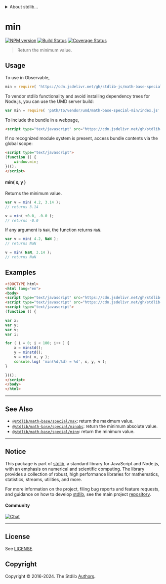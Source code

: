<!--

@license Apache-2.0

Copyright (c) 2018 The Stdlib Authors.

Licensed under the Apache License, Version 2.0 (the "License");
you may not use this file except in compliance with the License.
You may obtain a copy of the License at

   http://www.apache.org/licenses/LICENSE-2.0

Unless required by applicable law or agreed to in writing, software
distributed under the License is distributed on an "AS IS" BASIS,
WITHOUT WARRANTIES OR CONDITIONS OF ANY KIND, either express or implied.
See the License for the specific language governing permissions and
limitations under the License.

-->


<details>
  <summary>
    About stdlib...
  </summary>
  <p>We believe in a future in which the web is a preferred environment for numerical computation. To help realize this future, we've built stdlib. stdlib is a standard library, with an emphasis on numerical and scientific computation, written in JavaScript (and C) for execution in browsers and in Node.js.</p>
  <p>The library is fully decomposable, being architected in such a way that you can swap out and mix and match APIs and functionality to cater to your exact preferences and use cases.</p>
  <p>When you use stdlib, you can be absolutely certain that you are using the most thorough, rigorous, well-written, studied, documented, tested, measured, and high-quality code out there.</p>
  <p>To join us in bringing numerical computing to the web, get started by checking us out on <a href="https://github.com/stdlib-js/stdlib">GitHub</a>, and please consider <a href="https://opencollective.com/stdlib">financially supporting stdlib</a>. We greatly appreciate your continued support!</p>
</details>

# min

[![NPM version][npm-image]][npm-url] [![Build Status][test-image]][test-url] [![Coverage Status][coverage-image]][coverage-url] <!-- [![dependencies][dependencies-image]][dependencies-url] -->

> Return the minimum value.

<!-- Section to include introductory text. Make sure to keep an empty line after the intro `section` element and another before the `/section` close. -->

<section class="intro">

</section>

<!-- /.intro -->

<!-- Package usage documentation. -->



<section class="usage">

## Usage

To use in Observable,

```javascript
min = require( 'https://cdn.jsdelivr.net/gh/stdlib-js/math-base-special-min@v0.2.0-umd/browser.js' )
```

To vendor stdlib functionality and avoid installing dependency trees for Node.js, you can use the UMD server build:

```javascript
var min = require( 'path/to/vendor/umd/math-base-special-min/index.js' )
```

To include the bundle in a webpage,

```html
<script type="text/javascript" src="https://cdn.jsdelivr.net/gh/stdlib-js/math-base-special-min@v0.2.0-umd/browser.js"></script>
```

If no recognized module system is present, access bundle contents via the global scope:

```html
<script type="text/javascript">
(function () {
    window.min;
})();
</script>
```

#### min( x, y )

Returns the minimum value.

```javascript
var v = min( 4.2, 3.14 );
// returns 3.14

v = min( +0.0, -0.0 );
// returns -0.0
```

If any argument is `NaN`, the function returns `NaN`.

```javascript
var v = min( 4.2, NaN );
// returns NaN

v = min( NaN, 3.14 );
// returns NaN
```

</section>

<!-- /.usage -->

<!-- Package usage notes. Make sure to keep an empty line after the `section` element and another before the `/section` close. -->

<section class="notes">

</section>

<!-- /.notes -->

<!-- Package usage examples. -->

<section class="examples">

## Examples

<!-- eslint no-undef: "error" -->

```html
<!DOCTYPE html>
<html lang="en">
<body>
<script type="text/javascript" src="https://cdn.jsdelivr.net/gh/stdlib-js/random-base-minstd-shuffle@umd/browser.js"></script>
<script type="text/javascript" src="https://cdn.jsdelivr.net/gh/stdlib-js/math-base-special-min@v0.2.0-umd/browser.js"></script>
<script type="text/javascript">
(function () {

var x;
var y;
var v;
var i;

for ( i = 0; i < 100; i++ ) {
    x = minstd();
    y = minstd();
    v = min( x, y );
    console.log( 'min(%d,%d) = %d', x, y, v );
}

})();
</script>
</body>
</html>
```

</section>

<!-- /.examples -->

<!-- Section to include cited references. If references are included, add a horizontal rule *before* the section. Make sure to keep an empty line after the `section` element and another before the `/section` close. -->

<section class="references">

</section>

<!-- /.references -->

<!-- Section for related `stdlib` packages. Do not manually edit this section, as it is automatically populated. -->

<section class="related">

* * *

## See Also

-   <span class="package-name">[`@stdlib/math-base/special/max`][@stdlib/math/base/special/max]</span><span class="delimiter">: </span><span class="description">return the maximum value.</span>
-   <span class="package-name">[`@stdlib/math-base/special/minabs`][@stdlib/math/base/special/minabs]</span><span class="delimiter">: </span><span class="description">return the minimum absolute value.</span>
-   <span class="package-name">[`@stdlib/math-base/special/minn`][@stdlib/math/base/special/minn]</span><span class="delimiter">: </span><span class="description">return the minimum value.</span>

</section>

<!-- /.related -->

<!-- Section for all links. Make sure to keep an empty line after the `section` element and another before the `/section` close. -->


<section class="main-repo" >

* * *

## Notice

This package is part of [stdlib][stdlib], a standard library for JavaScript and Node.js, with an emphasis on numerical and scientific computing. The library provides a collection of robust, high performance libraries for mathematics, statistics, streams, utilities, and more.

For more information on the project, filing bug reports and feature requests, and guidance on how to develop [stdlib][stdlib], see the main project [repository][stdlib].

#### Community

[![Chat][chat-image]][chat-url]

---

## License

See [LICENSE][stdlib-license].


## Copyright

Copyright &copy; 2016-2024. The Stdlib [Authors][stdlib-authors].

</section>

<!-- /.stdlib -->

<!-- Section for all links. Make sure to keep an empty line after the `section` element and another before the `/section` close. -->

<section class="links">

[npm-image]: http://img.shields.io/npm/v/@stdlib/math-base-special-min.svg
[npm-url]: https://npmjs.org/package/@stdlib/math-base-special-min

[test-image]: https://github.com/stdlib-js/math-base-special-min/actions/workflows/test.yml/badge.svg?branch=v0.2.0
[test-url]: https://github.com/stdlib-js/math-base-special-min/actions/workflows/test.yml?query=branch:v0.2.0

[coverage-image]: https://img.shields.io/codecov/c/github/stdlib-js/math-base-special-min/main.svg
[coverage-url]: https://codecov.io/github/stdlib-js/math-base-special-min?branch=main

<!--

[dependencies-image]: https://img.shields.io/david/stdlib-js/math-base-special-min.svg
[dependencies-url]: https://david-dm.org/stdlib-js/math-base-special-min/main

-->

[chat-image]: https://img.shields.io/gitter/room/stdlib-js/stdlib.svg
[chat-url]: https://app.gitter.im/#/room/#stdlib-js_stdlib:gitter.im

[stdlib]: https://github.com/stdlib-js/stdlib

[stdlib-authors]: https://github.com/stdlib-js/stdlib/graphs/contributors

[umd]: https://github.com/umdjs/umd
[es-module]: https://developer.mozilla.org/en-US/docs/Web/JavaScript/Guide/Modules

[deno-url]: https://github.com/stdlib-js/math-base-special-min/tree/deno
[deno-readme]: https://github.com/stdlib-js/math-base-special-min/blob/deno/README.md
[umd-url]: https://github.com/stdlib-js/math-base-special-min/tree/umd
[umd-readme]: https://github.com/stdlib-js/math-base-special-min/blob/umd/README.md
[esm-url]: https://github.com/stdlib-js/math-base-special-min/tree/esm
[esm-readme]: https://github.com/stdlib-js/math-base-special-min/blob/esm/README.md
[branches-url]: https://github.com/stdlib-js/math-base-special-min/blob/main/branches.md

[stdlib-license]: https://raw.githubusercontent.com/stdlib-js/math-base-special-min/main/LICENSE

<!-- <related-links> -->

[@stdlib/math/base/special/max]: https://github.com/stdlib-js/math-base-special-max/tree/umd

[@stdlib/math/base/special/minabs]: https://github.com/stdlib-js/math-base-special-minabs/tree/umd

[@stdlib/math/base/special/minn]: https://github.com/stdlib-js/math-base-special-minn/tree/umd

<!-- </related-links> -->

</section>

<!-- /.links -->
